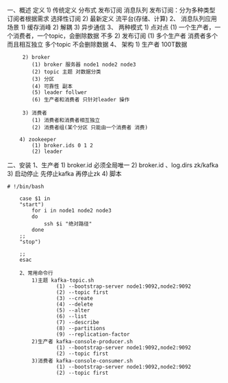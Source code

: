 一、概述
    定义
         1) 传统定义
            分布式    发布订阅    消息队列
            发布订阅：分为多种类型    订阅者根据需求    选择性订阅
         2) 最新定义
            流平台(存储、计算)
    2、 消息队列应用场景
         1) 缓存消峰
         2) 解耦
         3) 异步通信 
    3、 两种模式
         1) 点对点
             (1) 一个生产者，一个消费者，一个topic，会删除数据 不多
         2) 发布订阅 
             (1) 多个生产者 消费者多个 而且相互独立 多个topic 不会删除数据
    4、 架构
        1) 生产者
            100T数据

         2) broker
            (1) broker 服务器 node1 node2 node3
            (2) topic 主题 对数据分类
            (3) 分区
            (4) 可靠性 副本
            (5) leader follwer 
            (6) 生产者和消费者 只针对leader 操作

         3) 消费者 
            (1) 消费者和消费者相互独立
            (2) 消费者组(某个分区 只能由一个消费者 消费)

        4) zookeeper 
            (1) broker.ids 0 1 2
            (2) leader 
二、安装
    1、生产者
        1) broker.id 必须全局唯一
        2) broker.id 、log.dirs zk/kafka
        3) 启动停止 先停止kafka 再停止zk
        4) 脚本

```
# !/bin/bash

    case $1 in
    "start")
        for i in node1 node2 node3
        do
            ssh $i "绝对路径"
        done
    ;;
    "stop")
    
    ;;
    esac
```
```
    2、常用命令行
        1)主题 kafka-topic.sh
                (1) --bootstrap-server node1:9092,node2:9092
                (2) --topic first
                (3) --create
                (4) --delete
                (5) --alter
                (6) --list
                (7) --describe
                (8) --partitions
                (9) --replication-factor
        2)生产者 kafka-console-producer.sh
                (1) --bootstrap-server node1:9092,node2:9092
                (2) --topic first
        3)消费者 kafka-console-consumer.sh
                (1) --bootstrap-server node1:9092,node2:9092
                (2) --topic first
```
